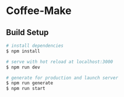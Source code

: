 # Coffee-Make

## Build Setup

```bash
# install dependencies
$ npm install

# serve with hot reload at localhost:3000
$ npm run dev

# generate for production and launch server
$ npm run generate
$ npm run start
```
